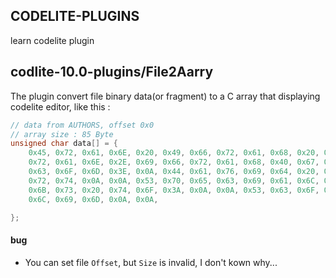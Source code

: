 CODELITE-PLUGINS
------------------
learn codelite plugin

## codlite-10.0-plugins/File2Aarry
The plugin convert file binary data(or fragment) to a C array that displaying codelite editor, like this :
```c
// data from AUTHORS, offset 0x0
// array size : 85 Byte
unsigned char data[] = {
    0x45, 0x72, 0x61, 0x6E, 0x20, 0x49, 0x66, 0x72, 0x61, 0x68, 0x20, 0x20, 0x20, 0x20, 0x3C, 0x65, 
    0x72, 0x61, 0x6E, 0x2E, 0x69, 0x66, 0x72, 0x61, 0x68, 0x40, 0x67, 0x6D, 0x61, 0x69, 0x6C, 0x2E, 
    0x63, 0x6F, 0x6D, 0x3E, 0x0A, 0x44, 0x61, 0x76, 0x69, 0x64, 0x20, 0x47, 0x2E, 0x20, 0x48, 0x61, 
    0x72, 0x74, 0x0A, 0x0A, 0x53, 0x70, 0x65, 0x63, 0x69, 0x61, 0x6C, 0x20, 0x74, 0x68, 0x61, 0x6E, 
    0x6B, 0x73, 0x20, 0x74, 0x6F, 0x3A, 0x0A, 0x0A, 0x53, 0x63, 0x6F, 0x74, 0x74, 0x20, 0x44, 0x6F, 
    0x6C, 0x69, 0x6D, 0x0A, 0x0A, 

};
```
#### bug
* You can set file `Offset`, but `Size` is invalid, I don't kown why...
